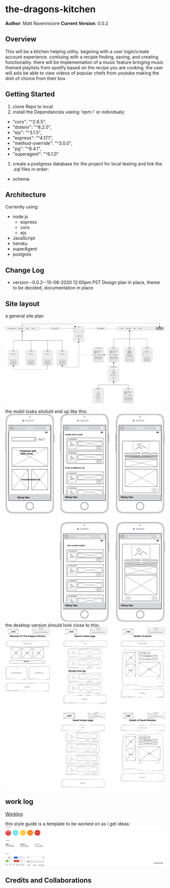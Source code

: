 # the-dragons-kitchen

**Author**: Matt Ravenmoore
**Current Version**: 0.0.2

## Overview

This will be a kitchen helping utility. begining with a user login/create account experience. contiuing with a recipie finding, saving, and creating functionality. there will be implementation of a music feature bringing music themed playlists from spotify based on the recipe you are cooking. the user will aslo be able to view videos of popular chefs from youtube making the dish of choice from their box.

## Getting Started

1. clone Repo to local.
1. install the Dependancies useing 'npm i' or individualy:

* "cors": "^2.8.5",
* "dotenv": "^8.2.0",
* "ejs": "^3.1.5",
* "express": "^4.17.1",
* "method-override": "^3.0.0",
* "pg": "^8.4.1",
* "superagent": "^6.1.0"

1. create a postgress database for the project for local testing and link the .sql files in order:

* schema

## Architecture

Currently using:

* node.js
  * express
  * cors
  * ejs
* JavaScript
* heroku
* superAgent
* postgres

## Change Log

* version--0.0.2--10-08-2020 12:00pm PST  Design plan in place, theme to be decided, documentation in place.

## Site layout

a general site plan

![site map](./readme-img/sitemap.png "Sitemap")

the mobil looks sholuld end up like this:
![mobile](./readme-img/mobile.png "mobile wireframe")
the desktop version should look close to this:
![alt text](./readme-img/desktop.png "Desktop wireframe")

## work log

[Worklog](worklog.md)

this style guide is a template to be worked on as i get ideas:
![Style Guide](./readme-img/style-guide.png "style-guide")

## Credits and Collaborations
